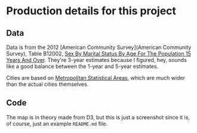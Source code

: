 # Production details for this project

## Data

Data is from the 2012 [American Community Survey](American Community Survey), Table B12002, [Sex By Marital Status By Age For The Population 15 Years And Over](http://www.socialexplorer.com/pub/ReportData/metabrowser.aspx?survey=ACS2012&ds=American+Community+Survey+2012&table=B12002&header=True). They're 3-year estimates because I figured, hey, sounds like a good balance between the 1-year and 5-year estimates.

Cities are based on [Metropolitan Statistical Areas](http://en.wikipedia.org/wiki/Metropolitan_statistical_area), which are much wider than the actual cities themselves.

## Code

The map is in theory made from D3, but this is just a screenshot since it is, of course, just an example `README.md` file.